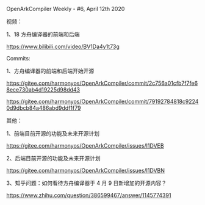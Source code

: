 OpenArkCompiler Weekly - #6, April 12th 2020

视频：

1、18 方舟编译器的前端和后端

https://www.bilibili.com/video/BV1Da4y1t73g

Commits:

1、方舟编译器的前端和后端开始开源

https://gitee.com/harmonyos/OpenArkCompiler/commit/2c756a01cfb7f7fe68ece730ab4d19225d98dd43

https://gitee.com/harmonyos/OpenArkCompiler/commit/79192784818c92240d9dbcb84a486abd9ddf1f79

其他：

1、前端目前开源的功能及未来开源计划

https://gitee.com/harmonyos/OpenArkCompiler/issues/I1DVEB

2、后端目前开源的功能及未来开源计划

https://gitee.com/harmonyos/OpenArkCompiler/issues/I1DVBN

3、知乎问题：如何看待方舟编译器于 4 月 9 日新增加的开源内容？

https://www.zhihu.com/question/386599467/answer/1145774391
